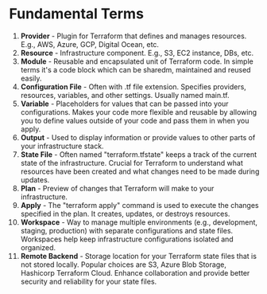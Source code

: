 # Fundamental Terms

1. **Provider** - Plugin for Terraform that defines and manages resources. 
    E.g., AWS, Azure, GCP, Digital Ocean, etc. 
2. **Resource** - Infrastructure component. E.g., S3, EC2 instance, DBs, 
    etc. 
3. **Module** - Reusable and encapsulated unit of Terraform code. In 
    simple terms it's a code block which can be sharedm, maintained and 
    reused easily. 
4. **Configuration File** - Often with .tf file extension. Specifies 
    providers, resources, variables, and other settings. Usually named 
    main.tf.
5. **Variable** - Placeholders for values that can be passed into your 
    configurations. Makes your code more flexible and reusable by allowing you to define values outside of your code and pass them in when you apply.
6. **Output** - Used to display information or provide values to other 
    parts 
    of your infrastructure stack.
7. **State File** - Often named "terraform.tfstate" keeps a track of the 
    current state of the infrastructure. Crucial for Terraform to 
    understand what resources have been created and what changes need to 
    be made during updates.
8. **Plan** - Preview of changes that Terraform will make to your 
    infrastructure.
9. **Apply** - The "terraform apply" command is used to execute the 
    changes specified in the plan. It creates, updates, or destroys 
    resources.
10. **Workspace** - Way to manage multiple environments (e.g., 
    development, staging, production) with separate configurations and state files. 
    Workspaces help keep infrastructure configurations isolated and 
    organized.
11. **Remote Backend** - Storage location for your Terraform state files 
    that is not stored locally. Popular choices are S3, Azure Blob 
    Storage, Hashicorp Terraform Cloud. Enhance collaboration and provide 
    better security and reliability for your state files.
